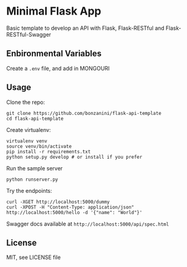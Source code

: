 Minimal Flask App
=================
Basic template to develop an API with Flask, Flask-RESTful and
Flask-RESTful-Swagger

Enbironmental Variables
-----
Create a `.env` file, and add in MONGOURI



Usage
-----

Clone the repo:

    git clone https://github.com/bonzanini/flask-api-template
    cd flask-api-template

Create virtualenv:

    virtualenv venv
    source venv/bin/activate
    pip install -r requirements.txt
    python setup.py develop # or install if you prefer

Run the sample server

    python runserver.py

Try the endpoints:

    curl -XGET http://localhost:5000/dummy
    curl -XPOST -H "Content-Type: application/json" http://localhost:5000/hello -d '{"name": "World"}'

Swagger docs available at `http://localhost:5000/api/spec.html`


License
-------

MIT, see LICENSE file

